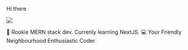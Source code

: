 Hi there 


![](https://holopin.me/shyanroychoudhury)

:checkered_flag: Rookie MERN stack dev.
Currenly learning NextJS.
:computer: Your Friendly Neighbourhood Enthusiastic Coder 
